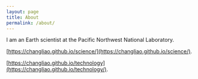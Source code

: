 ```yaml
---
layout: page
title: About
permalink: /about/
---
```

I am an Earth scientist at the Pacific Northwest National Laboratory.


[https://changliao.github.io/science/](https://changliao.github.io/science/).

[https://changliao.github.io/technology](https://changliao.github.io/technology/).
